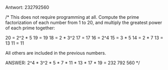 Antwort: 232792560

/*
This does not require programming at all. Compute the prime factorization of each number from 1 to 20, and multiply the greatest power of each prime together:

20 = 2^2 * 5
19 = 19
18 = 2 * 3^2
17 = 17
16 = 2^4
15 = 3 * 5
14 = 2 * 7
13 = 13
11 = 11

All others are included in the previous numbers.

ANSWER: 2^4 * 3^2 * 5 * 7 * 11 * 13 * 17 * 19 = 232 792 560
*/